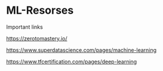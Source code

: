 ﻿# ML-Resorses

 Important links
  
  https://zerotomastery.io/

  https://www.superdatascience.com/pages/machine-learning

  https://www.tfcertification.com/pages/deep-learning
